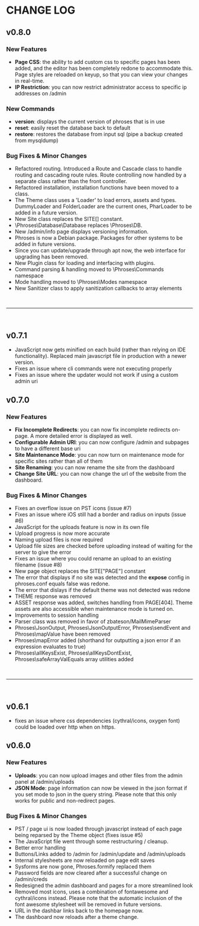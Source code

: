 # CHANGE LOG

## v0.8.0
### New Features
 - **Page CSS**: the ability to add custom css to specific pages has been added, and the editor has been completely redone to accommodate this. Page styles are reloaded on keyup, so that you can view your changes in real-time.
 - **IP Restriction**: you can now restrict administrator access to specific ip addresses on /admin
### New Commands
 - **version**: displays the current version of phroses that is in use
 - **reset**: easily reset the database back to default
 - **restore**: restores the database from input sql (pipe a backup created from mysqldump)
### Bug Fixes & Minor Changes
 - Refactored routing.  Introduced a Route and Cascade class to handle routing and cascading route rules. Route controlling now handled by a separate class rather than the front controller.
 - Refactored installation, installation functions have been moved to a class.
 - The Theme class uses a 'Loader' to load errors, assets and types.  DummyLoader and FolderLoader are the current ones, PharLoader to be added in a future version.
 - New Site class replaces the SITE[] constant.
 - \Phroses\Database\Database replaces \Phroses\DB.
 - New /admin/info page displays versioning information.
 - Phroses is now a Debian package.  Packages for other systems to be added in future versions.
 - Since you can update/upgrade through apt now, the web interface for upgrading has been removed.
 - New Plugin class for loading and interfacing with plugins.
 - Command parsing & handling moved to \Phroses\Commands namespace
 - Mode handling moved to \Phroses\Modes namespace
 - New Sanitizer class to apply sanitization callbacks to array elements
<br />

---

<br />

## v0.7.1 
- JavaScript now gets minified on each build (rather than relying on IDE functionality).  Replaced main javascript file in production with a newer version.
- Fixes an issue where cli commands were not executing properly
- Fixes an issue where the updater would not work if using a custom admin uri


## v0.7.0
### New Features
- **Fix Incomplete Redirects**: you can now fix incomplete redirects on-page.  A more detailed error is displayed as well.
- **Configurable Admin URI**: you can now configure /admin and subpages to have a different base uri
- **Site Maintenance Mode**: you can now turn on maintenance mode for specific sites rather than all of them
- **Site Renaming**: you can now rename the site from the dashboard
- **Change Site URL**: you can now change the url of the website from the dashboard.  
### Bug Fixes & Minor Changes
- Fixes an overflow issue on PST icons (issue #7)
- Fixes an issue where iOS still had a border and radius on inputs (issue #6)
- JavaScript for the uploads feature is now in its own file
- Upload progress is now more accurate
- Naming upload files is now required
- Upload file sizes are checked before uploading instead of waiting for the server to give the error
- Fixes an issue where you could rename an upload to an existing filename (issue #8)
- New page object replaces the SITE["PAGE"] constant
- The error that displays if no site was detected and the **expose** config in phroses.conf equals false was redone.
- The error that dislays if the default theme was not detected was redone
- THEME response was removed
- ASSET response was added, switches handling from PAGE[404].  Theme assets are also accessible when maintenance mode is turned on.
- Improvements to session handling
- Parser class was removed in favor of zbateson/MailMimeParser
- Phroses\JsonOutput, Phroses\JsonOutputError, Phroses\sendEvent and Phroses\mapValue have been removed
- Phroses\mapError added (shorthand for outputting a json error if an expression evaluates to true)
- Phroses\allKeysExist, Phroses\allKeysDontExist, Phroses\safeArrayValEquals array utilities added

<br />

---

<br />

## v0.6.1
- fixes an issue where css dependencies (cythral/icons, oxygen font) could be loaded over http when on https.  

## v0.6.0
### New Features
- **Uploads**: you can now upload images and other files from the admin panel at /admin/uploads
- **JSON Mode**: page information can now be viewed in the json format if you set mode to json in the query string.  Please note that this only works for public and non-redirect pages.
### Bug Fixes & Minor Changes
- PST / page ui is now loaded through javascript instead of each page being reparsed by the Theme object (fixes issue #5)
- The JavaScript file went through some restructuring / cleanup.
- Better error handling
- Buttons/Links added to /admin for /admin/update and /admin/uploads
- Internal stylesheets are now reloaded on page edit saves
- Sysforms are now gone, Phroses.formify replaced them
- Password fields are now cleared after a successful change on /admin/creds
- Redesigned the admin dashboard and pages for a more streamlined look
- Removed most icons, uses a combination of fontawesome and cythral/icons instead.  Please note that the automatic inclusion of the font awesome stylesheet will be removed in future versions.
- URL in the dashbar links back to the homepage now.
- The dashboard now reloads after a theme change.







